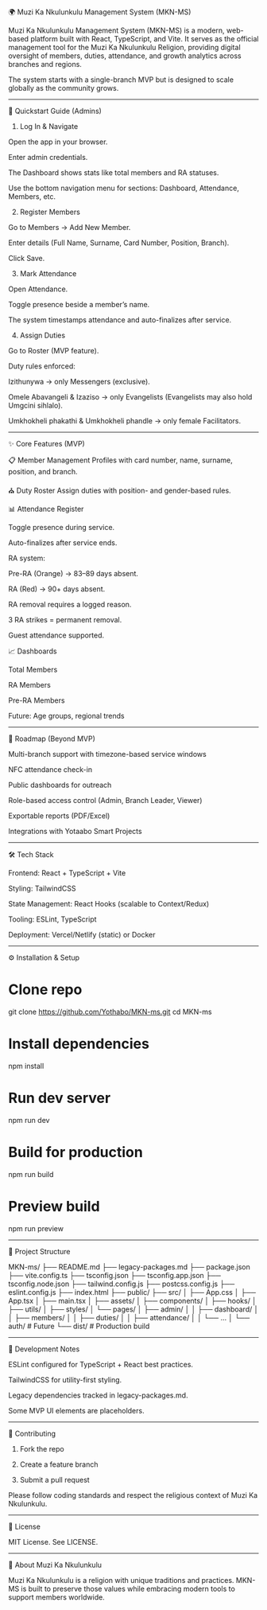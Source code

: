
🌍 Muzi Ka Nkulunkulu Management System (MKN-MS)

Muzi Ka Nkulunkulu Management System (MKN-MS) is a modern, web-based platform built with React, TypeScript, and Vite.
It serves as the official management tool for the Muzi Ka Nkulunkulu Religion, providing digital oversight of members, duties, attendance, and growth analytics across branches and regions.

The system starts with a single-branch MVP but is designed to scale globally as the community grows.


---

🚀 Quickstart Guide (Admins)

1. Log In & Navigate

Open the app in your browser.

Enter admin credentials.

The Dashboard shows stats like total members and RA statuses.

Use the bottom navigation menu for sections: Dashboard, Attendance, Members, etc.


2. Register Members

Go to Members → Add New Member.

Enter details (Full Name, Surname, Card Number, Position, Branch).

Click Save.


3. Mark Attendance

Open Attendance.

Toggle presence beside a member’s name.

The system timestamps attendance and auto-finalizes after service.


4. Assign Duties

Go to Roster (MVP feature).

Duty rules enforced:

Izithunywa → only Messengers (exclusive).

Omele Abavangeli & Izaziso → only Evangelists (Evangelists may also hold Umgcini sihlalo).

Umkhokheli phakathi & Umkhokheli phandle → only female Facilitators.




---

✨ Core Features (MVP)

📋 Member Management
Profiles with card number, name, surname, position, and branch.

⛪ Duty Roster
Assign duties with position- and gender-based rules.

📊 Attendance Register

Toggle presence during service.

Auto-finalizes after service ends.

RA system:

Pre-RA (Orange) → 83–89 days absent.

RA (Red) → 90+ days absent.

RA removal requires a logged reason.

3 RA strikes = permanent removal.


Guest attendance supported.


📈 Dashboards

Total Members

RA Members

Pre-RA Members

Future: Age groups, regional trends




---

🔮 Roadmap (Beyond MVP)

Multi-branch support with timezone-based service windows

NFC attendance check-in

Public dashboards for outreach

Role-based access control (Admin, Branch Leader, Viewer)

Exportable reports (PDF/Excel)

Integrations with Yotaabo Smart Projects



---

🛠️ Tech Stack

Frontend: React + TypeScript + Vite

Styling: TailwindCSS

State Management: React Hooks (scalable to Context/Redux)

Tooling: ESLint, TypeScript

Deployment: Vercel/Netlify (static) or Docker



---

⚙️ Installation & Setup

# Clone repo
git clone https://github.com/Yothabo/MKN-ms.git
cd MKN-ms

# Install dependencies
npm install

# Run dev server
npm run dev

# Build for production
npm run build

# Preview build
npm run preview


---

📂 Project Structure

MKN-ms/
├── README.md
├── legacy-packages.md
├── package.json
├── vite.config.ts
├── tsconfig.json
├── tsconfig.app.json
├── tsconfig.node.json
├── tailwind.config.js
├── postcss.config.js
├── eslint.config.js
├── index.html
├── public/
├── src/
│   ├── App.css
│   ├── App.tsx
│   ├── main.tsx
│   ├── assets/
│   ├── components/
│   ├── hooks/
│   ├── utils/
│   ├── styles/
│   └── pages/
│       ├── admin/
│       │   ├── dashboard/
│       │   ├── members/
│       │   ├── duties/
│       │   ├── attendance/
│       │   └── ...
│       └── auth/        # Future
└── dist/                # Production build


---

🧪 Development Notes

ESLint configured for TypeScript + React best practices.

TailwindCSS for utility-first styling.

Legacy dependencies tracked in legacy-packages.md.

Some MVP UI elements are placeholders.



---

👥 Contributing

1. Fork the repo


2. Create a feature branch


3. Submit a pull request



Please follow coding standards and respect the religious context of Muzi Ka Nkulunkulu.


---

📜 License

MIT License. See LICENSE.


---

🧠 About Muzi Ka Nkulunkulu

Muzi Ka Nkulunkulu is a religion with unique traditions and practices.
MKN-MS is built to preserve those values while embracing modern tools to support members worldwide.

